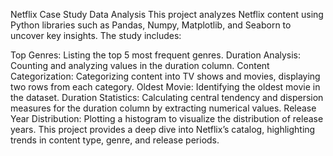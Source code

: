 Netflix Case Study Data Analysis
This project analyzes Netflix content using Python libraries such as Pandas, Numpy, Matplotlib, and Seaborn to uncover key insights. The study includes:

Top Genres: Listing the top 5 most frequent genres.
Duration Analysis: Counting and analyzing values in the duration column.
Content Categorization: Categorizing content into TV shows and movies, displaying two rows from each category.
Oldest Movie: Identifying the oldest movie in the dataset.
Duration Statistics: Calculating central tendency and dispersion measures for the duration column by extracting numerical values.
Release Year Distribution: Plotting a histogram to visualize the distribution of release years.
This project provides a deep dive into Netflix’s catalog, highlighting trends in content type, genre, and release periods.
